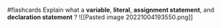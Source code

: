 #flashcards 
Explain what a **variable**, **literal**, **assignment statement**, and **declaration statement**
?
![[Pasted image 20221004193550.png]]